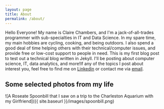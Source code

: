 ```yaml
---
layout: page
title: About
permalink: /about/
---
```



Hello Everyone! My name is Claire Chambers, and I'm a jack-of-all-trades programmer with sub-specialties in IT and Data Science. In my spare time, my main hobbies are cycling, cooking, and being outdoors. I also spend a good deal of time helping others with their technical/computer issues, and provide free or low-cost support to people in need. This is my first blog post to test out a technical blog written in Jekyll. I'll be posting about computer science, IT, data analytics, and more!If any of the topics I post about interest you, feel free to find me on  [Linkedin][linkedin] or contact me via [email][work].


## Some selected photos from my life
![A Roseate Spoonbill that I saw on a trip to the Charleston Aquarium with my Girlfriend]({{ site.baseurl }}/images/spoonbill.png)

[linkedin]: https://www.linkedin.com/in/claire-chambers-65002b115/
[work]: mailto:work@inquries1995.mailer.me
